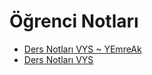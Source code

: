 # Öğrenci Notları

<!--Index-->

- [Ders Notları VYS ~ YEmreAk](./Ders%20Notlar%C4%B1%20VYS%20~%20YEmreAk.pdf)
- [Ders Notları VYS](./Ders%20Notlar%C4%B1%20VYS.pdf)

<!--Index-->
